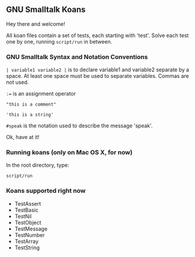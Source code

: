 ## GNU Smalltalk Koans

Hey there and welcome!

All koan files contain a set of tests, each starting with 'test'.  Solve each test one by one, running `script/run` in between.

### GNU Smalltalk Syntax and Notation Conventions

`| variable1 variable2 |` is to declare variable1 and variable2 separate by a space.  At least one space must be used to separate variables.  Commas are not used.

`:=` is an assignment operator

`"this is a comment"`

`'this is a string'`

`#speak` is the notation used to describe the message 'speak'.

Ok, have at it!

### Running koans (only on Mac OS X, for now)

In the root directory, type:

`script/run`

### Koans supported right now

* TestAssert
* TestBasic
* TestNil
* TestObject
* TestMessage
* TestNumber
* TestArray
* TestString

